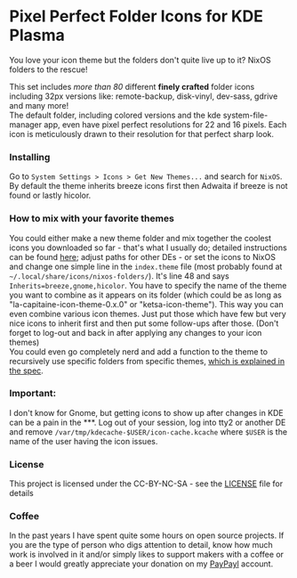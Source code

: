 # Pixel Perfect Folder Icons for KDE Plasma

You love your icon theme but the folders don't quite live up to it?
NixOS folders to the rescue!

This set includes *more than 80* different **finely crafted** folder icons including 32px versions like: remote-backup, disk-vinyl, dev-sass, gdrive and many more!  
The default folder, including colored versions and the kde system-file-manager app, even have pixel perfect resolutions for 22 and 16 pixels.
Each icon is meticulously drawn to their resolution for that perfect sharp look.

### Installing

Go to `System Settings > Icons > Get New Themes...` and search for `NixOS`.  
By default the theme inherits breeze icons first then Adwaita if breeze is not found or lastly hicolor.

### How to mix with your favorite themes

You could either make a new theme folder and mix together the coolest icons you downloaded so far - that's what I usually do; detailed instructions can be found [here](https://askubuntu.com/a/42571/610719); adjust paths for other DEs - or set the icons to NixOS and change one simple line in the `index.theme` file (most probably found at `~/.local/share/icons/nixos-folders/`). It's line 48 and says `Inherits=breeze,gnome,hicolor`. You have to specify the name of the theme you want to combine as it appears on its folder (which could be as long as "la-capitaine-icon-theme-0.x.0" or "ketsa-icon-theme"). This way you can even combine various icon themes. Just put those which have few but very nice icons to inherit first and then put some follow-ups after those. (Don't forget to log-out and back in after applying any changes to your icon themes)  
You could even go completely nerd and add a function to the theme to recursively use specific folders from specific themes, [which is explained in the spec](https://specifications.freedesktop.org/icon-theme-spec/icon-theme-spec-latest.html#icon_lookup).

### Important:
I don't know for Gnome, but getting icons to show up after changes in KDE can be a pain in the ***. Log out of your session, log into tty2 or another DE and remove `/var/tmp/kdecache-$USER/icon-cache.kcache` where `$USER` is the name of the user having the icon issues.

### License

This project is licensed under the CC-BY-NC-SA - see the [LICENSE](LICENSE) file for details

### Coffee
In the past years I have spent quite some hours on open source projects. If you are the type of person who digs attention to detail, know how much work is involved in it and/or simply likes to support makers with a coffee or a beer I would greatly appreciate your donation on my [PayPayl](https://www.paypal.me/marianarlt) account.
